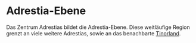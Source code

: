 # Adrestia-Ebene

<p>
Das Zentrum Adrestias bildet die Adrestia-Ebene. Diese weitläufige Region grenzt an viele weitere Adrestias, sowie
an das benachbarte <a href="Tinorland.md">Tinorland</a>.
</p>

<procedure title="Charaktere aktuell an diesem Ort">
<list columns="3">

</list>
</procedure>